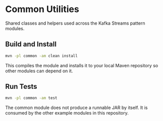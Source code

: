 # Common Utilities

Shared classes and helpers used across the Kafka Streams pattern modules.

## Build and Install

```bash
mvn -pl common -am clean install
```

This compiles the module and installs it to your local Maven repository so other modules can depend on it.

## Run Tests

```bash
mvn -pl common -am test
```

The common module does not produce a runnable JAR by itself. It is consumed by the other example modules in this repository.
